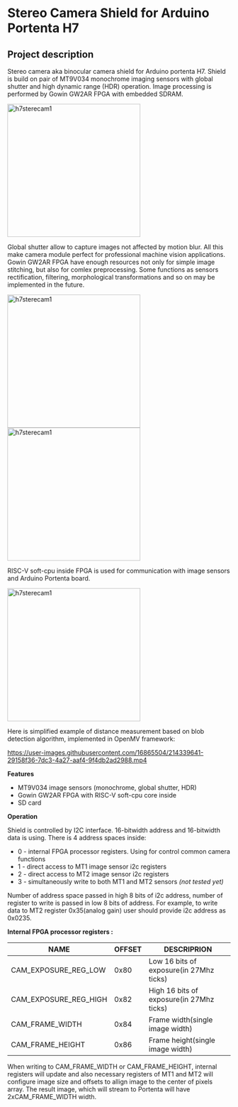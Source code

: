 
# Stereo Camera Shield for Arduino Portenta H7

## Project description

Stereo camera aka binocular camera shield for Arduino portenta H7. Shield is build on pair of MT9V034 monochrome imaging sensors with global shutter and high dynamic range (HDR) operation. 
Image processing is performed by Gowin GW2AR FPGA with embedded SDRAM.

<img src="https://user-images.githubusercontent.com/16865504/214307833-3e3a0660-f572-4efa-ba7d-4d174b4c0a16.jpg" alt="h7sterecam1" width="300"/>

Global shutter allow to capture images not affected by motion blur. All this make camera module perfect for professional machine vision applications. Gowin GW2AR FPGA have enough resources not only for simple image stitching, but also for comlex preprocessing. Some functions as sensors rectification, filtering,  morphological transformations and so on may be implemented in the future. 

<img src="https://user-images.githubusercontent.com/16865504/214308006-f777c4a0-99e1-41d8-a09b-72813dce607c.jpg" alt="h7sterecam1" width="300"/> <img src="https://user-images.githubusercontent.com/16865504/214307886-1f947933-f801-4622-a5af-4a8aa72c0f90.jpg" alt="h7sterecam1" width="300"/>

RISC-V soft-cpu inside FPGA is used for communication with image sensors and Arduino Portenta board. 

<img src="https://user-images.githubusercontent.com/16865504/214307930-dd9ed489-e82f-4246-8c2d-3810b5594efd.jpg" alt="h7sterecam1" width="300"/>

Here is simplified example of distance measurement based on blob detection algorithm, implemented in OpenMV framework:

https://user-images.githubusercontent.com/16865504/214339641-29158f36-7dc3-4a27-aaf4-9f4db2ad2988.mp4



 **Features**
 
 - MT9V034 image sensors (monochrome, global shutter, HDR)
 - Gowin GW2AR FPGA with RISC-V soft-cpu core inside
 - SD card 
 
 **Operation**
 
Shield is controlled by I2C interface. 16-bitwidth address and  16-bitwidth data is using. There is 4 address spaces inside:
 -  0 - internal FPGA processor registers. Using for control common camera functions
 -  1 - direct access to MT1 image sensor i2c registers
 -  2 - direct access to MT2 image sensor i2c registers
 -  3 - simultaneously write to both MT1 and MT2 sensors *(not tested yet)*

Number of address space passed in high 8 bits of i2c address, number of register to write is passed in low 8 bits of address.  For example, to write data to MT2 register 0x35(analog gain) user should provide i2c address as 0x0235.

**Internal FPGA processor registers :**

|NAME                |OFFSET|DESCRIPRION|
|----------------|-------------------------------|-----------------------------|
|CAM_EXPOSURE_REG_LOW 	|0x80          |Low 16 bits  of exposure(in 27Mhz ticks)            |
|CAM_EXPOSURE_REG_HIGH	|0x82           |High 16 bits  of exposure(in 27Mhz ticks)            |
|CAM_FRAME_WIDTH			|0x84|Frame width(single image width)|
|CAM_FRAME_HEIGHT			|0x86|Frame height(single image width)|

When writing to CAM_FRAME_WIDTH or CAM_FRAME_HEIGHT, internal registers will update and also necessary registers of MT1 and MT2 will configure image size and offsets to allign image to the center of pixels array. The result image, which will stream to Portenta will have 2xCAM_FRAME_WIDTH width. 


